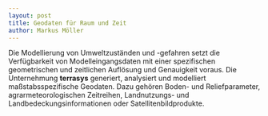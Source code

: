 ```yaml
---
layout: post
title: Geodaten für Raum und Zeit
author: Markus Möller
---
```


Die Modellierung von Umweltzuständen und -gefahren setzt die Verfügbarkeit von Modelleingangsdaten mit einer spezifischen geometrischen und zeitlichen Auflösung und Genauigkeit voraus. Die Unternehmung **terrasys** generiert, analysiert und modelliert maßstabsspezifische Geodaten. Dazu gehören Boden- und Reliefparameter, agrarmeteorologischen Zeitreihen, Landnutzungs- und Landbedeckungsinformationen oder Satellitenbildprodukte.
